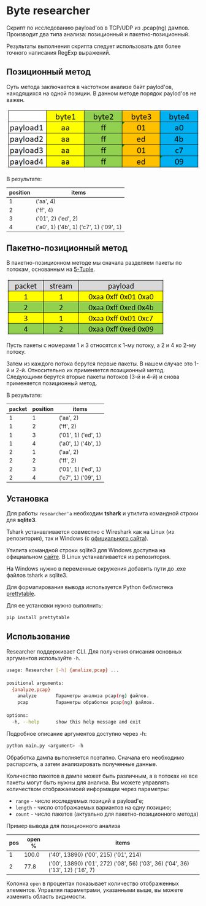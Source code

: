 # Byte researcher

Скрипт по исследованию payload'ов в TCP/UDP из .pcap(ng) дампов.
Производит два типа анализа: позиционный и пакетно-позиционный.

Результаты выполнения скрипта следует использовать для более точного написания RegExp выражений. 

## Позиционный метод
Суть метода заключается в частотном анализе байт paylod'ов, находящихся на одной позиции. В данном методе порядок paylod'ов не важен.

![pos method pic](https://github.com/Serj57/Researcher/blob/main/blob/pos_method.png)

В результате: 

| position | items |
| ----- | ----- |
| 1 | ('aa', 4)|
| 2 | ('ff', 4)|
| 3 | ('01', 2) ('ed', 2) |
| 4 | ('a0', 1) ('4b', 1) ('c7', 1) ('09', 1) |


## Пакетно-позиционный метод
В пакетно-позиционном методе мы сначала разделяем пакеты по потокам, основанным на [5-Tuple](https://www.ietf.org/rfc/rfc6146.txt).

![pkt-pos method pic](https://github.com/Serj57/Researcher/blob/main/blob/pkt_pos_method.png)

Пусть пакеты с номерами 1 и 3 относятся к 1-му потоку, а 2 и 4 ко 2-му потоку.

Затем из каждого потока берутся первые пакеты. В нашем случае это 1-й и 2-й. Относительно их применяется позиционный метод. Следующими берутся вторые пакеты потоков (3-й и 4-й) и снова применяется позиционный метод.

В результате:

| packet | position | items |
| ----- | ----- | ----- |
| 1 | 1 | ('aa', 2) |
| 1 | 2 | ('ff', 2) |
| 1 | 3 | ('01', 1) ('ed', 1)|
| 1 | 4 | ('a0', 1) ('4b', 1)|
| 2 | 1 | ('aa', 2) |
| 2 | 2 | ('ff', 2) |
| 2 | 3 | ('01', 1) ('ed', 1)|
| 2 | 4 | ('c7', 1) ('09', 1)|

## Установка
Для работы `researcher'a` необходим **tshark** и утилита командной строки для **sqlite3**.


Tshark устанавливается совместно с Wireshark как на Linux (из репозитория), так и Windows (с [официального сайта](https://www.wireshark.org/)).

Утилита командной строки sqlite3 для Windows доступна на официальном [сайте](https://www.sqlite.org/2022/sqlite-tools-win32-x86-3390400.zip). В Linux устанавливается из репозитория.


На Windows нужно в переменные окружения добавить пути до .exe файлов tshark и sqlite3.

Для форматирования вывода используется Python библиотека [prettytable](https://pypi.org/project/prettytable/).

Для ее установки нужно выполнить:
```bash
pip install prettytable
```

## Использование
Researcher поддерживает CLI.
Для получения описания основных аргументов используйте `-h`.
```bash
usage: Researcher [-h] {analize,pcap} ...

positional arguments:
  {analyze,pcap}
    analyze       Параметры анализа pcap(ng) файлов.  
    pcap          Параметры обработки pcap(ng) файлов.

options:
  -h, --help      show this help message and exit
```

Подробное описание аргументов доступно через -h:

```bash
python main.py <argument> -h
```

Обработка дампа выполняется поэтапно. Сначала его необходимо распарсить, а затем анализировать полученные данные.

Количество пакетов в дампе может быть различным, а в потоках не все пакеты могут быть нужны для анализа. Вы можете управлять количеством отображаемоей информации через параметры:

- `range` - число исследуемых позиций в payload'е;
- `length` - число отображаемых вариантов на одну позицию;
- `count` - число пакетов (актуально для пакетно-позиционного метода)

Пример вывода для позиционного анализа

| pos | open % | items |
| ----- | ----- | ----- |
| 1 | 100.0 | ('40', 13890) ('00', 215) ('01', 214) |
| 2 | 77.8  | ('00', 13890) ('01', 272) ('08', 56) ('03', 36) ('04', 36) ('13', 12) ('16', 7) |

Колонка `open` в процентах показывает количество отображенных элементов. Управляя параметрами, указанными выше, вы можете изменить область видимости.

